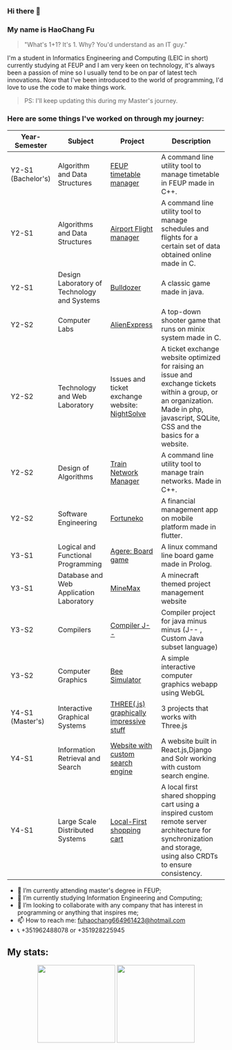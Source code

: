 ### Hi there 👋
### My name is HaoChang Fu
> "What's 1+1? It's 1. Why? You'd understand as an IT guy."

  I'm a student in Informatics Engineering and Computing (LEIC in short) currently studying at FEUP and I am very keen on technology, it's always been a passion of mine so I usually tend to be on par of latest tech innovations.
  Now that I've been introduced to the world of programming, I'd love to use the code to make things work.
> PS: I'll keep updating this during my Master's journey.
### Here are some things I've worked on through my journey:

| Year-Semester       | Subject                                     | Project                                                                                  | Description                                                                                                                                                                          |
|---------------------|---------------------------------------------|------------------------------------------------------------------------------------------|--------------------------------------------------------------------------------------------------------------------------------------------------------------------------------------|
| Y2-S1  (Bachelor's) | Algorithm and Data Structures               | [FEUP timetable manager](https://github.com/unrealxinfinity/AED1)                        | A command line utility tool to manage timetable in FEUP made in C++.                                                                                                                 |
| Y2-S1               | Algorithms and Data Structures              | [Airport Flight manager](https://github.com/unrealxinfinity/AEDGrupo2)                   | A command line utility tool to manage schedules and flights for a certain set of data obtained online made in C.                                                                     |
| Y2-S1               | Design Laboratory of Technology and Systems | [Bulldozer](https://github.com/unrealxinfinity/LDTS)                                     | A classic game made in java.                                                                                                                                                         |
| Y2-S2               | Computer Labs                               | [AlienExpress](https://github.com/unrealxinfinity/AlienExpress)                          | A top-down shooter game that runs on minix system made in C.                                                                                                                         |
| Y2-S2               | Technology and Web Laboratory               | Issues and ticket exchange website: [NightSolve](https://github.com/unrealxinfinity/LTW) | A ticket exchange website optimized for raising an issue and exchange tickets within a group, or an organization. Made in php, javascript, SQLite, CSS and the basics for a website. |
| Y2-S2               | Design of Algorithms                        | [Train Network Manager](https://github.com/unrealxinfinity/DA2023)                       | A command line utility tool to manage train networks. Made in C++.                                                                                                                   |
| Y2-S2               | Software Engineering                        | [Fortuneko](https://github.com/FEUP-LEIC-ES-2022-23/2LEIC16T5)                           | A financial management app on mobile platform made in flutter.                                                                                                                       |
| Y3-S1               | Logical and Functional Programming          | [Agere: Board game](https://github.com/unrealxinfinity/Agere-PFL)                        | A linux command line board game made in Prolog.                                                                                                                                      |
| Y3-S1               | Database and Web Application Laboratory     | [MineMax](https://github.com/unrealxinfinity/lbaw2023)                                   | A minecraft themed project management website                                                                                                                                        |
| Y3-S2               | Compilers                                   | [Compiler J--](https://github.com/unrealxinfinity/comp2024)                              | Compiler project for java minus minus (J-- , Custom Java subset language)                                                                                                            |
| Y3-S2               | Computer Graphics                           | [Bee Simulator](https://github.com/unrealxinfinity/CG)                                   | A simple interactive computer graphics webapp using WebGL                                                                                                                            |
| Y4-S1 (Master's)    | Interactive Graphical Systems               | [THREE(.js) graphically impressive stuff](https://github.com/unrealxinfinity/SGI)                 | 3 projects that works with Three.js                                                                                                                                                  |
| Y4-S1               | Information Retrieval and Search            | [Website with custom search engine](https://github.com/madalenaye/feup-pri)              | A website built in React.js,Django and Solr working with custom search engine.                                                                                                       |
| Y4-S1               | Large Scale Distributed Systems             | [Local-First shopping cart](https://github.com/unrealxinfinity/SDLE)                     | A local first shared shopping cart using a inspired custom remote server architecture for synchronization and storage, using also CRDTs to ensure consistency.                       |


- 🎩 I’m currently attending master's degree in FEUP;
- 🌱 I’m currently studying Information Engineering and Computing;
- 👯 I’m looking to collaborate with any company that has interest in programming or anything that inspires me;
- 📫 How to reach me: fuhaochang664961423@hotmail.com
- 📞 +351962488078 or +351928225945

## My stats:
<div align="center">
  <img height=180em src="https://github-readme-stats.vercel.app/api/top-langs/?username=unrealxinfinity&layout=compact">
  <img height=180em src="https://github-readme-stats.vercel.app/api?username=unrealxinfinity&show_icons=true&hide_border=true">
</div>
